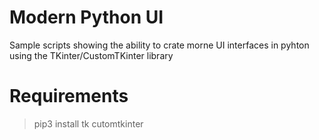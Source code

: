 # Modern Python UI

Sample scripts showing the ability to crate morne UI interfaces in pyhton using the TKinter/CustomTKinter library

# Requirements

> pip3 install tk cutomtkinter
